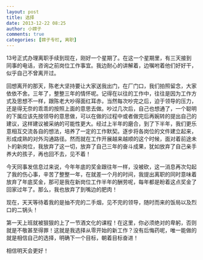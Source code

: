 ```yaml
---
layout: post
title: 选择
date: 2013-12-22 08:25
author: 小嫦子
comments: true
categories: [嫦子专栏, 离职]
---
```

13号正式办理离职手续到现在，刚好一个星期了。在这一个星期里，有三天接到同事的电话，咨询之前岗位工作事宜。我边耐心的讲解着，边嘱咐着他们好好干，似乎自己不曾离开过。

<!--more-->

回想离开的那天，陈老大坚持要让大家送我出门，在厂门口，我们拍照留念，大家依依不舍。三年了，整整三年的情怀呢。记得在以往的工作中，往往是因为工作方式及思想不一样，跟陈老大吵得面红耳赤，当然每次吵完之后，迫于领导的压力，还是得无奈的乖乖的按照上面的意思去做。吵过几次后，自己也想通了，一个聪明的下属应该先按领导的意思做，可以在做的过程中或者做完后再婉转的提出自己的建议，这样建议被采纳的可能性更大。经过上半年的磨合，到了下半年，我们更乐意相互交流各自的想法，培养了一定的工作默契。逐步将各岗位的文件建立起来，形成成熟的对外沟通路径。然而就在工作开展越来越顺的这个时候，面对着前途未卜的新岗位，我放弃了这一切，放弃了自己三年的奋斗成果，犹如放弃了自己亲手养大的孩子，再也回不去，见不着！

今天同事发信息过来说，今年年底的奖金跟往年一样，没被砍，这一消息再次勾起了我的伤心事，辛苦了整整一年，在就差一个月的时间，我提出离职的同时意味着放弃了年底奖金，那可是我在新岗位工作半年的酬劳呢，每年都是盼着这点奖金了回家过年了。那么，我也放弃了到嘴边的肥肉！

现在，天天等待着我的是抽不完的二手烟，见不完的领导，随时而来的饭局以及烈口的二锅头！

第一天上班就被狠狠的上了一节酒文化的课程！在这里，你必须绝对的卑躬，否则就是不敬甚至得罪！这就是我选择从零开始的新工作？没有后悔药呢，唯一能做的就是相信自己的选择，明确下一个目标，朝着目标奋进！

相信明天会更好！
